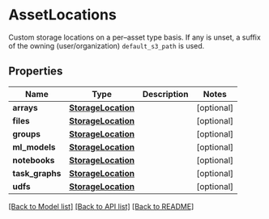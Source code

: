 # AssetLocations

Custom storage locations on a per–asset type basis. If any is unset, a suffix of the owning (user/organization) `default_s3_path` is used.

## Properties

| Name            | Type                                      | Description | Notes      |
| --------------- | ----------------------------------------- | ----------- | ---------- |
| **arrays**      | [**StorageLocation**](StorageLocation.md) |             | [optional] |
| **files**       | [**StorageLocation**](StorageLocation.md) |             | [optional] |
| **groups**      | [**StorageLocation**](StorageLocation.md) |             | [optional] |
| **ml_models**   | [**StorageLocation**](StorageLocation.md) |             | [optional] |
| **notebooks**   | [**StorageLocation**](StorageLocation.md) |             | [optional] |
| **task_graphs** | [**StorageLocation**](StorageLocation.md) |             | [optional] |
| **udfs**        | [**StorageLocation**](StorageLocation.md) |             | [optional] |

[[Back to Model list]](../README.md#documentation-for-models) [[Back to API list]](../README.md#documentation-for-api-endpoints) [[Back to README]](../README.md)
